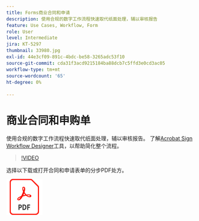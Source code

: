 ```yaml
---
title: Forms商业合同和申请
description: 使用合规的数字工作流程快速取代纸面处理，辅以审核报告
feature: Use Cases, Workflow, Form
role: User
level: Intermediate
jira: KT-5297
thumbnail: 33980.jpg
exl-id: 44e3cf09-891c-4bdc-be58-3265adc53f10
source-git-commit: cda31f3acd9215184ba88dcb7c5ffd3e0cd3ac05
workflow-type: tm+mt
source-wordcount: '65'
ht-degree: 0%

---
```


# 商业合同和申购单

使用合规的数字工作流程快速取代纸面处理，辅以审核报告。 了解[Acrobat Sign Workflow Designer](../admin/building-a-custom-workflow.md)工具，以帮助简化整个流程。

>[!VIDEO](https://video.tv.adobe.com/v/3409210?quality=12&learn=on&hidetitle=true&captions=chi_hans)

选择以下载或打开合同和申请表单的分步PDF处方。

[![下载PDF配方](../assets/acrobat_PDF_96.png)](../assets/adobe-sign_set_up_a_workflow_use_case.pdf)
